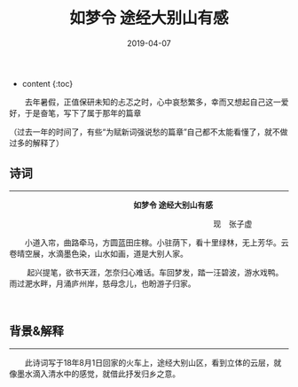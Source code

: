 ﻿---
layout: post
title:  "如梦令 途经大别山有感"
date:   2019-04-07
categories: 其他
tag: 诗词画意
---

* content
{:toc}

&emsp;&emsp;去年暑假，正值保研未知的忐忑之时，心中哀愁繁多，幸而又想起自己这一爱好，于是奋笔，写下了属于那年的篇章

（过去一年的时间了，有些“为赋新词强说愁的篇章”自己都不太能看懂了，就不做过多的解释了）

## 诗词

----

&emsp;&emsp;&emsp;&emsp;&emsp;&emsp;&emsp;&emsp;&emsp;&emsp;&emsp;&emsp;&emsp;&emsp;&emsp;&emsp;**如梦令 途经大别山有感**

&emsp;&emsp;&emsp;&emsp;&emsp;&emsp;&emsp;&emsp;&emsp;&emsp;&emsp;&emsp;&emsp;&emsp;&emsp;&emsp;&emsp;&emsp;&emsp;&emsp;&emsp;&emsp;&emsp;&emsp;&emsp;&emsp;
现&emsp;张子虚

&emsp;&emsp;小道入帘，曲路牵马，方圆蓝田庄稼。小驻荫下，看十里绿林，无上芳华。云卷晴空展，水滴墨色染，山水如画，道是大别人家。

&emsp;&emsp;
起兴提笔，欲书天涯，怎奈归心难话。车回梦发，踏一汪碧波，游水戏鸭。雨过淝水畔，月涌庐州岸，慈母念儿，也盼游子归家。

&emsp;

## 背景&解释
---

&emsp;&emsp;此诗词写于18年8月1日回家的火车上，途经大别山区，看到立体的云层，就像墨水滴入清水中的感觉，就借此抒发归乡之意。

&emsp;
